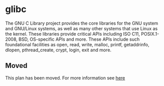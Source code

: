 # glibc

  The GNU C Library project provides the core libraries for the GNU system and GNU/Linux systems,
  as well as many other systems that use Linux as the kernel. These libraries provide critical
  APIs including ISO C11, POSIX.1-2008, BSD, OS-specific APIs and more. These APIs include such
  foundational facilities as open, read, write, malloc, printf, getaddrinfo, dlopen,
  pthread_create, crypt, login, exit and more.

## Moved

This plan has been moved. For more information see [here](https://github.com/habitat-sh/core-plans#additional-plans)
